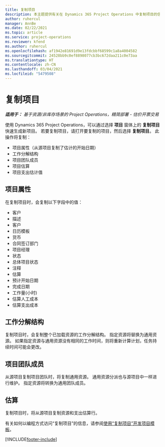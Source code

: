 ```yaml
---
title: 复制项目
description: 本主题提供有关在 Dynamics 365 Project Operations 中复制项目的信息。
author: ruhercul
manager: AnnBe
ms.date: 02/22/2021
ms.topic: article
ms.service: project-operations
ms.reviewer: kfend
ms.author: ruhercul
ms.openlocfilehash: af1942e81691d9e13fdcbbf68599c1a8a4004582
ms.sourcegitcommit: 24528bb9c0ef8898077cb3bc672daa211c0e73aa
ms.translationtype: HT
ms.contentlocale: zh-CN
ms.lasthandoff: 03/04/2021
ms.locfileid: "5479508"
---
```

# <a name="copy-a-project"></a>复制项目

_**适用于：** 基于资源/非库存场景的 Project Operations，精简部署 - 估价开票交易_

使用 Dynamics 365 Project Operations，可以通过选择 **项目** 窗体上的 **复制项目** 快速生成新项目。 若要复制项目，请打开要复制的项目，然后选择 **复制项目**。 此操作将复制：

- 项目属性（从源项目复制了估计的开始日期）
- 工作分解结构
- 项目团队成员
- 项目估算
- 项目支出估计值

## <a name="project-properties"></a>项目属性

在复制项目时，会复制以下字段中的值：

- 客户
- 描述
- 客户
- 日历模板
- 货币
- 合同签订部门
- 项目经理
- 状态 
- 总体项目状态
- 注释 
- 估算
- 预计开始日期
- 完成日期
- 工作量(小时)
- 估算人工成本
- 估算支出成本

## <a name="work-breakdown-structure"></a>工作分解结构

复制项目时，会复制整个已加载资源的工作分解结构。 指定资源将替换为通用资源。 如果指定资源与通用资源没有相同的工作时间，则将重新计算计划，任务持续时间可能会更改。

## <a name="project-team-members"></a>项目团队成员

从源项目复制项目团队时，将复制通用资源。 通用资源分派也与源项目中一样进行维护。 指定资源将转换为通用团队成员。

## <a name="estimates"></a>估算

复制项目时，将从源项目复制资源和支出估算行。 

有关如何以编程方式访问“复制项目”的信息，请参阅[使用“复制项目”开发项目模板](dev-copy-project.md)。


[!INCLUDE[footer-include](../includes/footer-banner.md)]

